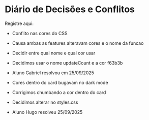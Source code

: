 # Diário de Decisões e Conflitos

Registre aqui:

- Conflito nas cores do CSS
- Causa ambas as features alteravam cores e o nome da funcao
- Decidir entre qual nome e qual cor usar
- Decidimos usar o nome updateCount e a cor f63b3b
- Aluno Gabriel resolvou em 25/09/2025

- Cores dentro do card bugavam no dark mode
- Corrigimos chumbando a cor dentro do card
- Decidimos alterar no styles.css
- Aluno Hugo resolveu 25/09/2025
